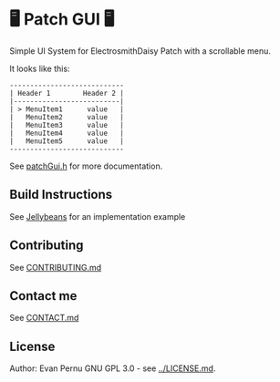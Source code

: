 # :desktop_computer: Patch GUI :desktop_computer:
Simple UI System for ElectrosmithDaisy Patch with a scrollable menu.

It looks like this:
```
----------------------------
| Header 1        Header 2 |
|--------------------------|
| > MenuItem1      value   |
|   MenuItem2      value   |
|   MenuItem3      value   |
|   MenuItem4      value   |
|   MenuItem5      value   |
----------------------------
```
See [patchGui.h](patchGui.h) for more documentation.

## Build Instructions
See [Jellybeans](../../Jellybeans/) for an implementation example

## Contributing
See [CONTRIBUTING.md](../CONTRIBUTING.md)

## Contact me
See [CONTACT.md](../CONTACT_ME.md)

## License
Author: Evan Pernu
GNU GPL 3.0 - see [../LICENSE.md](../LICENSE.md).